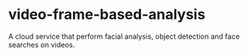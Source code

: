 # video-frame-based-analysis
A cloud service that perform facial analysis, object detection and face searches on videos.
